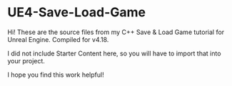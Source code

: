 # UE4-Save-Load-Game

Hi! These are the source files from my C++ Save & Load Game tutorial for Unreal Engine.  Compiled for v4.18. 

I did not include Starter Content here, so you will have to import that into your project.

I hope you find this work helpful!
